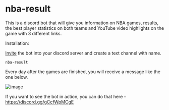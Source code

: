 # nba-result

This is a discord bot that will give you information on NBA games, results, the best player statistics on both teams and
YouTube video highlights on the game with 3 different links.

Installation:

[Invite](https://discord.com/api/oauth2/authorize?client_id=914825428693286912&permissions=2048&scope=bot)
the bot into your discord server and create a text channel with name.

```code
nba-result
```

Every day after the games are finished, you will receive a message like the one below.

![image](https://cdn.discordapp.com/attachments/983670671647313930/1064954582242951309/image.png)

If you want to see the bot in action, you can do that here - https://discord.gg/gCcfWpMCgE